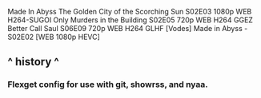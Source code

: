 >
Made In Abyss The Golden City of the Scorching Sun S02E03 1080p WEB H264-SUGOI
Only Murders in the Building S02E05 720p WEB H264 GGEZ
Better Call Saul S06E09 720p WEB H264 GLHF
[Vodes] Made in Abyss - S02E02 [WEB 1080p HEVC]

## ^ history ^

### Flexget config for use with git, showrss, and nyaa.


